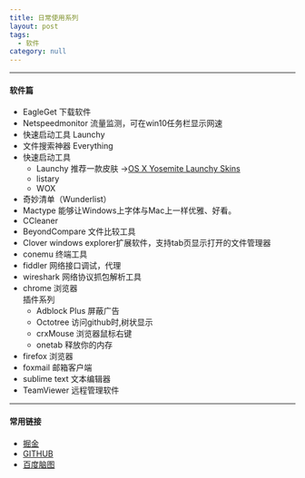 ```yaml
---
title: 日常使用系列
layout: post
tags:
  - 软件
category: null
---
```

------------

#### 软件篇    

- EagleGet 下载软件
- Netspeedmonitor 流量监测，可在win10任务栏显示网速
- 快速启动工具 Launchy
- 文件搜索神器 Everything
- 快速启动工具
   * Launchy  推荐一款皮肤 ->[OS X Yosemite Launchy Skins](http://afgdesign.deviantart.com/art/OS-X-Yosemite-Launchy-Skins-459715719 "OS X Yosemite Launchy Skins")
   * listary
   * WOX
- 奇妙清单（Wunderlist）
- Mactype  能够让Windows上字体与Mac上一样优雅、好看。
- CCleaner 
- BeyondCompare  文件比较工具
- Clover windows explorer扩展软件，支持tab页显示打开的文件管理器
- conemu  终端工具
- fiddler  网络接口调试，代理
- wireshark 网络协议抓包解析工具    
- chrome 浏览器    
    插件系列
    * Adblock Plus  屏蔽广告
    * Octotree  访问github时,树状显示
    * crxMouse  浏览器鼠标右键
    * onetab  释放你的内存
- firefox 浏览器
- foxmail 邮箱客户端
- sublime text  文本编辑器
- TeamViewer  远程管理软件



------------



#### 常用链接
- [掘金](https://juejin.im/timeline "掘金")
- [GITHUB](https://github.com/ "GITHUB")
- [百度脑图](http://naotu.baidu.com/ "百度脑图")